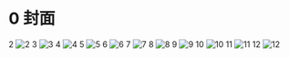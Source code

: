 # 0 封面

2
![2](../../book/人教版高中数学A版必修1/人教版高中数学A版必修1_2.png)
3
![3](../../book/人教版高中数学A版必修1/人教版高中数学A版必修1_3.png)
4
![4](../../book/人教版高中数学A版必修1/人教版高中数学A版必修1_4.png)
5
![5](../../book/人教版高中数学A版必修1/人教版高中数学A版必修1_5.png)
6
![6](../../book/人教版高中数学A版必修1/人教版高中数学A版必修1_6.png)
7
![7](../../book/人教版高中数学A版必修1/人教版高中数学A版必修1_7.png)
8
![8](../../book/人教版高中数学A版必修1/人教版高中数学A版必修1_8.png)
9
![9](../../book/人教版高中数学A版必修1/人教版高中数学A版必修1_9.png)
10
![10](../../book/人教版高中数学A版必修1/人教版高中数学A版必修1_10.png)
11
![11](../../book/人教版高中数学A版必修1/人教版高中数学A版必修1_11.png)
12
![12](../../book/人教版高中数学A版必修1/人教版高中数学A版必修1_12.png)
